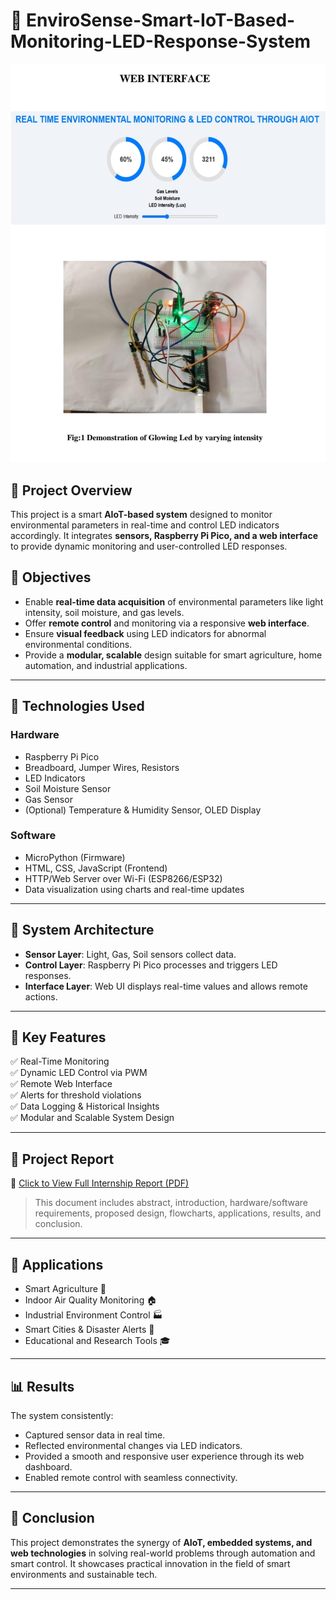 # 🌿 EnviroSense-Smart-IoT-Based-Monitoring-LED-Response-System


![Project Banner](images/web-ui.jpeg)



## 📑 Project Overview

This project is a smart **AIoT-based system** designed to monitor environmental parameters in real-time and control LED indicators accordingly. It integrates **sensors, Raspberry Pi Pico, and a web interface** to provide dynamic monitoring and user-controlled LED responses. 

## 🎯 Objectives

- Enable **real-time data acquisition** of environmental parameters like light intensity, soil moisture, and gas levels.
- Offer **remote control** and monitoring via a responsive **web interface**.
- Ensure **visual feedback** using LED indicators for abnormal environmental conditions.
- Provide a **modular, scalable** design suitable for smart agriculture, home automation, and industrial applications.

---

## 🧠 Technologies Used

### Hardware
- Raspberry Pi Pico
- Breadboard, Jumper Wires, Resistors
- LED Indicators
- Soil Moisture Sensor
- Gas Sensor
- (Optional) Temperature & Humidity Sensor, OLED Display

### Software
- MicroPython (Firmware)
- HTML, CSS, JavaScript (Frontend)
- HTTP/Web Server over Wi-Fi (ESP8266/ESP32)
- Data visualization using charts and real-time updates

---



## 🧩 System Architecture

- **Sensor Layer**: Light, Gas, Soil sensors collect data.
- **Control Layer**: Raspberry Pi Pico processes and triggers LED responses.
- **Interface Layer**: Web UI displays real-time values and allows remote actions.

---

## 🧪 Key Features

✅ Real-Time Monitoring  
✅ Dynamic LED Control via PWM  
✅ Remote Web Interface  
✅ Alerts for threshold violations  
✅ Data Logging & Historical Insights  
✅ Modular and Scalable System Design  

---

## 📁 Project Report

📎 [Click to View Full Internship Report (PDF)](https://drive.google.com/file/d/1X0WX8lVQF9GfMhracDzsvr4kuVM5dDyv/view?usp=drivesdk)

> This document includes abstract, introduction, hardware/software requirements, proposed design, flowcharts, applications, results, and conclusion.

---

## 🚀 Applications

- Smart Agriculture 🌾
- Indoor Air Quality Monitoring 🏠
- Industrial Environment Control 🏭
- Smart Cities & Disaster Alerts 🌆
- Educational and Research Tools 🎓

---

## 📊 Results

The system consistently:
- Captured sensor data in real time.
- Reflected environmental changes via LED indicators.
- Provided a smooth and responsive user experience through its web dashboard.
- Enabled remote control with seamless connectivity.

---

## 📌 Conclusion

This project demonstrates the synergy of **AIoT, embedded systems, and web technologies** in solving real-world problems through automation and smart control. It showcases practical innovation in the field of smart environments and sustainable tech.

---

